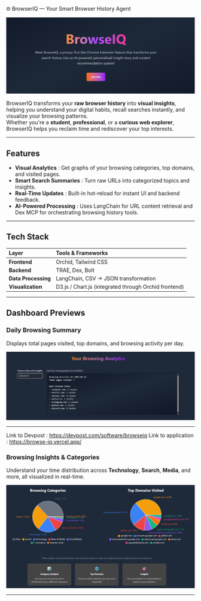 🌐 BrowserIQ — Your Smart Browser History Agent

![BrowserIQ Banner](./data/1.png)

BrowserIQ transforms your **raw browser history** into **visual insights**, helping you understand your digital habits, recall searches instantly, and visualize your browsing patterns.  
Whether you're a **student**, **professional**, or a **curious web explorer**, BrowserIQ helps you reclaim time and rediscover your top interests.

---

## Features

- **Visual Analytics** : Get graphs of your browsing categories, top domains, and visited pages.  
- **Smart Search Summaries** : Turn raw URLs into categorized topics and insights.
- **Real-Time Updates** : Built-in hot-reload for instant UI and backend feedback.  
- **AI-Powered Processing** : Uses LangChain for URL content retrieval and Dex MCP for orchestrating browsing history tools.

---

## Tech Stack

| Layer | Tools & Frameworks |
|:------|:--------------------|
| **Frontend** | Orchid, Tailwind CSS |
| **Backend** | TRAE, Dex, Bolt |
| **Data Processing** | LangChain, CSV → JSON transformation |
| **Visualization** | D3.js / Chart.js (integrated through Orchid frontend) |

---

## Dashboard Previews

### Daily Browsing Summary  
Displays total pages visited, top domains, and browsing activity per day.

![Browsing Analytics Screenshot](./data/3.png)

---
Link to Devpost : https://devpost.com/software/browseiq
Link to application : https://browse-iq.vercel.app/
### Browsing Insights & Categories  
Understand your time distribution across **Technology**, **Search**, **Media**, and more, all visualized in real-time.

![Browsing Categories and Domains](./data/2.png)

---
